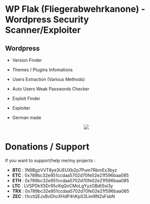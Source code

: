 # WP Flak (Fliegerabwehrkanone) - Wordpress Security Scanner/Exploiter

## Wordpress
- Version Finder
- Themes / Plugins Infomations
- Users Extraction (Various Methods)
- Auto Users Weak Passwords Checker
- Exploit Finder
- Exploiter

- German made

     <p align="center"><img src="https://upload.wikimedia.org/wikipedia/commons/e/e7/Bundesarchiv_Bild_101I-635-4000-24%2C_Deutschland%2C_Flakturm_mit_Vierlingsflak.jpg" /></p>
     
     
# Donations / Support
If you want to support/help me/my projects :

- **BTC** : 1N9BgzVVT8ye3UEUXb2p7Pum7RbmEx3byz
- **ETC** : 0x789bc32e951ccdaa5702d70fe02e21f596baa085
- **ETH** : 0x789bc32e951ccdaa5702d70fe02e21f596baa085
- **LTC** : LVSPDkX5Dr95cKqQnCMoLgYyzGBdtSsi3y
- **TRX** : 0x789bc32e951ccdaa5702d70fe02e21f596baa085
- **ZEC** : t1cctQEJxBvDhcXHdP4hKpS3LimRN2sFsbN
